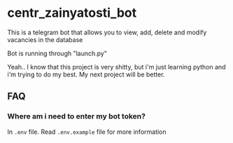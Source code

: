 # centr_zainyatosti_bot

This is a telegram bot that allows you to view, add, delete and modify vacancies in the database

Bot is running through "launch.py"

Yeah.. I know that this project is very shitty, but i'm just learning python and i'm trying to do my best. My next project will be better.

## FAQ

### Where am i need to enter my bot token?

In `.env` file.
Read `.env.example` file for more information
